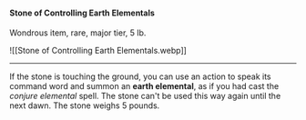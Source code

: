 #### Stone of Controlling Earth Elementals

Wondrous item, rare, major tier, 5 lb.

![[Stone of Controlling Earth Elementals.webp]]

---

If the stone is touching the ground, you can use an action to speak its command word and summon an **earth elemental**, as if you had cast the *conjure elemental* spell. The stone can't be used this way again until the next dawn. The stone weighs 5 pounds.